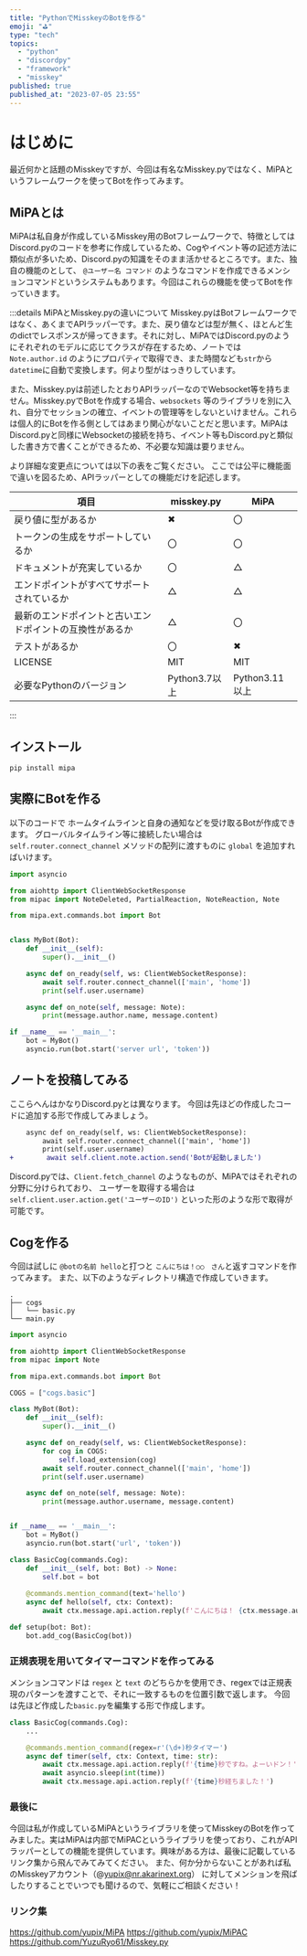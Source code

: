 ```yaml
---
title: "PythonでMisskeyのBotを作る"
emoji: "⛳"
type: "tech"
topics:
  - "python"
  - "discordpy"
  - "framework"
  - "misskey"
published: true
published_at: "2023-07-05 23:55"
---
```


# はじめに

最近何かと話題のMisskeyですが、今回は有名なMisskey.pyではなく、MiPAというフレームワークを使ってBotを作ってみます。

## MiPAとは

MiPAは私自身が作成しているMisskey用のBotフレームワークで、特徴としてはDiscord.pyのコードを参考に作成しているため、Cogやイベント等の記述方法に類似点が多いため、Discord.pyの知識をそのまま活かせるところです。また、独自の機能のとして、 `@ユーザー名 コマンド` のようなコマンドを作成できるメンションコマンドというシステムもあります。今回はこれらの機能を使ってBotを作っていきます。

:::details MiPAとMisskey.pyの違いについて
Misskey.pyはBotフレームワークではなく、あくまでAPIラッパーです。また、戻り値などは型が無く、ほとんど生のdictでレスポンスが帰ってきます。それに対し、MiPAではDiscord.pyのようにそれぞれのモデルに応じてクラスが存在するため、ノートでは `Note.author.id` のようにプロパティで取得でき、また時間なども`str`から`datetime`に自動で変換します。何より型がはっきりしています。

また、Misskey.pyは前述したとおりAPIラッパーなのでWebsocket等を持ちません。Misskey.pyでBotを作成する場合、`websockets` 等のライブラリを別に入れ、自分でセッションの確立、イベントの管理等をしないといけません。これらは個人的にBotを作る側としてはあまり関心がないことだと思います。MiPAはDiscord.pyと同様にWebsocketの接続を持ち、イベント等もDiscord.pyと類似した書き方で書くことができるため、不必要な知識は要りません。

より詳細な変更点については以下の表をご覧ください。
ここでは公平に機能面で違いを図るため、APIラッパーとしての機能だけを記述します。

|項目|misskey.py|MiPA|
|---|---|---|
|戻り値に型があるか|✖|〇|
|トークンの生成をサポートしているか|〇|〇|
|ドキュメントが充実しているか|〇|△|
|エンドポイントがすべてサポートされているか|△|△|
|最新のエンドポイントと古いエンドポイントの互換性があるか|△|〇|
|テストがあるか|〇|✖|
|LICENSE|MIT|MIT|
|必要なPythonのバージョン|Python3.7以上|Python3.11以上|
:::

## インストール

```bash
pip install mipa
```

## 実際にBotを作る

以下のコードで ホームタイムラインと自身の通知などを受け取るBotが作成できます。
グローバルタイムライン等に接続したい場合は `self.router.connect_channel` メソッドの配列に渡すものに `global` を追加すればいけます。

```python:main.py
import asyncio

from aiohttp import ClientWebSocketResponse
from mipac import NoteDeleted, PartialReaction, NoteReaction, Note

from mipa.ext.commands.bot import Bot


class MyBot(Bot):
    def __init__(self):
        super().__init__()

    async def on_ready(self, ws: ClientWebSocketResponse):
        await self.router.connect_channel(['main', 'home'])
        print(self.user.username)

    async def on_note(self, message: Note):
        print(message.author.name, message.content)

if __name__ == '__main__':
    bot = MyBot()
    asyncio.run(bot.start('server url', 'token'))
```

## ノートを投稿してみる

ここらへんはかなりDiscord.pyとは異なります。
今回は先ほどの作成したコードに追加する形で作成してみましょう。

```diff
    async def on_ready(self, ws: ClientWebSocketResponse):
        await self.router.connect_channel(['main', 'home'])
        print(self.user.username)
+        await self.client.note.action.send('Botが起動しました')
```

Discord.pyでは、`Client.fetch_channel` のようなものが、MiPAではそれぞれの分野に分けられており、 ユーザーを取得する場合は `self.client.user.action.get('ユーザーのID')` といった形のような形で取得が可能です。

## Cogを作る

今回は試しに `@botの名前 hello`と打つと `こんにちは！○○　さん`と返すコマンドを作ってみます。
また、以下のようなディレクトリ構造で作成していきます。

```
.
├── cogs
│   └── basic.py
└── main.py
```

```python:main.py
import asyncio

from aiohttp import ClientWebSocketResponse
from mipac import Note

from mipa.ext.commands.bot import Bot

COGS = ["cogs.basic"]

class MyBot(Bot):
    def __init__(self):
        super().__init__()

    async def on_ready(self, ws: ClientWebSocketResponse):
        for cog in COGS:
            self.load_extension(cog)
        await self.router.connect_channel(['main', 'home'])
        print(self.user.username)

    async def on_note(self, message: Note):
        print(message.author.username, message.content)


if __name__ == '__main__':
    bot = MyBot()
    asyncio.run(bot.start('url', 'token'))
```

```python:basic.py
class BasicCog(commands.Cog):
    def __init__(self, bot: Bot) -> None:
        self.bot = bot
    
    @commands.mention_command(text='hello')
    async def hello(self, ctx: Context):
        await ctx.message.api.action.reply(f'こんにちは！ {ctx.message.author.username} さん')

def setup(bot: Bot):
    bot.add_cog(BasicCog(bot))
```

### 正規表現を用いてタイマーコマンドを作ってみる

メンションコマンドは `regex` と `text` のどちらかを使用でき、regexでは正規表現のパターンを渡すことで、それに一致するものを位置引数で返します。
今回は先ほど作成した`basic.py`を編集する形で作成します。

```python
class BasicCog(commands.Cog):
    ...

    @commands.mention_command(regex=r'(\d+)秒タイマー')
    async def timer(self, ctx: Context, time: str):
        await ctx.message.api.action.reply(f'{time}秒ですね。よーいドン！')
        await asyncio.sleep(int(time))
        await ctx.message.api.action.reply(f'{time}秒経ちました！')
```

### 最後に

今回は私が作成しているMiPAというライブラリを使ってMisskeyのBotを作ってみました。実はMiPAは内部でMiPACというライブラリを使っており、これがAPIラッパーとしての機能を提供しています。興味がある方は、最後に記載しているリンク集から飛んでみてみてください。
また、何か分からないことがあれば私のMisskeyアカウント（@yupix@nr.akarinext.org） に対してメンションを飛ばしたりすることでいつでも聞けるので、気軽にご相談ください！

### リンク集

https://github.com/yupix/MiPA
https://github.com/yupix/MiPAC
https://github.com/YuzuRyo61/Misskey.py
